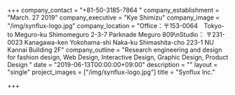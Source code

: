 +++
company_contact = "+81-50-3185-7864 "
company_establishment = "March. 27 2019"
company_executive = "Kye Shimizu"
company_image = "/img/synflux-logo.jpg"
company_location = "Office：〒153-0064　Tokyo-to Meguro-ku Shimomeguro 2-3-7 Parknade Meguro 809\nStudio： 〒231-0023  Kanagawa-ken Yokohama-shi Naka-ku Shimashita-cho 223-1 NU Kannai Building 2F"
company_outline = "Research engineering and design for fashion design, Web Design, Interactive Design, Graphic Design, Product Design "
date = "2019-06-13T00:00:00+09:00"
description = ""
layout = "single"
project_images = ["/img/synflux-logo.jpg"]
title = "Synflux Inc."

+++
